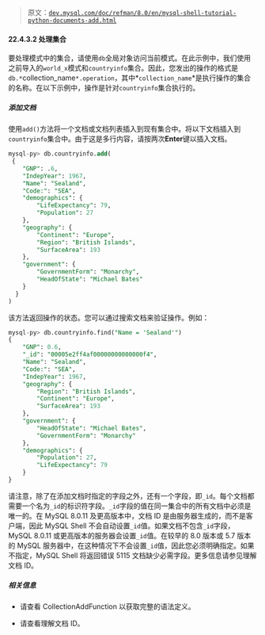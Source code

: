 > 原文：[`dev.mysql.com/doc/refman/8.0/en/mysql-shell-tutorial-python-documents-add.html`](https://dev.mysql.com/doc/refman/8.0/en/mysql-shell-tutorial-python-documents-add.html)

#### 22.4.3.2 处理集合

要处理模式中的集合，请使用`db`全局对象访问当前模式。在此示例中，我们使用之前导入的`world_x`模式和`countryinfo`集合。因此，您发出的操作的格式是`db.*`collection_name`*.operation`，其中*`collection_name`*是执行操作的集合的名称。在以下示例中，操作是针对`countryinfo`集合执行的。

##### 添加文档

使用`add()`方法将一个文档或文档列表插入到现有集合中。将以下文档插入到`countryinfo`集合中。由于这是多行内容，请按两次**Enter**键以插入文档。

```sql
mysql-py> db.countryinfo.add(
 {
    "GNP": .6,
    "IndepYear": 1967,
    "Name": "Sealand",
    "Code:": "SEA",
    "demographics": {
        "LifeExpectancy": 79,
        "Population": 27
    },
    "geography": {
        "Continent": "Europe",
        "Region": "British Islands",
        "SurfaceArea": 193
    },
    "government": {
        "GovernmentForm": "Monarchy",
        "HeadOfState": "Michael Bates"
    }
  }
)
```

该方法返回操作的状态。您可以通过搜索文档来验证操作。例如：

```sql
mysql-py> db.countryinfo.find("Name = 'Sealand'")
{
    "GNP": 0.6,
    "_id": "00005e2ff4af00000000000000f4",
    "Name": "Sealand",
    "Code:": "SEA",
    "IndepYear": 1967,
    "geography": {
        "Region": "British Islands",
        "Continent": "Europe",
        "SurfaceArea": 193
    },
    "government": {
        "HeadOfState": "Michael Bates",
        "GovernmentForm": "Monarchy"
    },
    "demographics": {
        "Population": 27,
        "LifeExpectancy": 79
    }
}
```

请注意，除了在添加文档时指定的字段之外，还有一个字段，即`_id`。每个文档都需要一个名为`_id`的标识符字段。`_id`字段的值在同一集合中的所有文档中必须是唯一的。在 MySQL 8.0.11 及更高版本中，文档 ID 是由服务器生成的，而不是客户端，因此 MySQL Shell 不会自动设置`_id`值。如果文档不包含`_id`字段，MySQL 8.0.11 或更高版本的服务器会设置`_id`值。在较早的 8.0 版本或 5.7 版本的 MySQL 服务器中，在这种情况下不会设置`_id`值，因此您必须明确指定。如果不指定，MySQL Shell 将返回错误 5115 文档缺少必需字段。更多信息请参见理解文档 ID。

##### 相关信息

+   请查看 CollectionAddFunction 以获取完整的语法定义。

+   请查看理解文档 ID。
